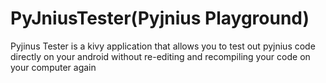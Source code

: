 # PyJniusTester(Pyjnius Playground)
Pyjinus Tester is a kivy application that allows you to test out pyjnius code directly on your android without re-editing and recompiling your code on your computer again
